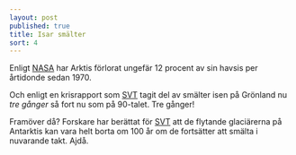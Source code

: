```yaml
---
layout: post
published: true
title: Isar smälter
sort: 4
---
```



Enligt [NASA](http://earthobservatory.nasa.gov/IOTD/view.php?id=82094 "NASA - Earth observatory") har Arktis förlorat ungefär 12 procent av sin havsis per årtidonde sedan 1970.

Och enligt en krisrapport som [SVT](http://www.svt.se/nyheter/vetenskap/ny-forskning-isarna-smalter-snabbare "SVT - Isarna smälter allt snabbare") tagit del av smälter isen på Grönland nu _tre gånger_ så fort nu som på 90-talet. Tre gånger!

Framöver då? Forskare har berättat för [SVT](http://www.svt.se/nyheter/vetenskap/isen-pa-antarktis-smalter-allt-snabbare "SVT - Isen på Antarktis smälter allt snabbare") att de flytande glaciärerna på Antarktis kan vara helt borta om 100 år om de fortsätter att smälta i nuvarande takt. Ajdå.
